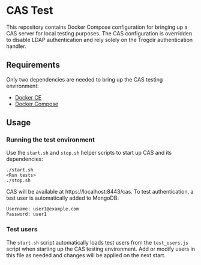 # CAS Test

This repository contains Docker Compose configuration for bringing up a CAS server for local testing purposes. The CAS configuration is overridden to disable LDAP authentication and rely solely on the Trogdir authentication handler.

## Requirements

Only two dependencies are needed to bring up the CAS testing environment:
* [Docker CE](https://docs.docker.com/engine/installation/)
* [Docker Compose](https://docs.docker.com/compose/install/)

## Usage

### Running the test environment

Use the `start.sh` and `stop.sh` helper scripts to start up CAS and its dependencies:
```
./start.sh
<Run tests>
./stop.sh
```

CAS will be available at https://localhost:8443/cas. To test authentication, a test user is automatically added to MongoDB:

```
Username: user1@example.com
Password: user1
```

### Test users

The `start.sh` script automatically loads test users from the `test_users.js` script when starting up the CAS testing environment. Add or modify users in this file as needed and changes will be applied on the next start.
